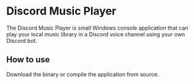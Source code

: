 # Discord Music Player
The Discord Music Player is small Windows console application that can play your local music library in a Discord voice channel using your own Discord bot. 

## How to use
Download the binary or compile the application from source. 